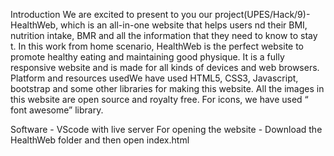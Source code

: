 Introduction
We are excited to present to you our project(UPES/Hack/9)-
HealthWeb, which is an all-in-one website that helps users nd their
BMI, nutrition intake, BMR and all the information that they need to
know to stay t. In this work from home scenario, HealthWeb is the
perfect website to promote healthy eating and maintaining good
physique. It is a fully responsive website and is made for all kinds of
devices and web browsers.
Platform and resources usedWe have used HTML5, CSS3, Javascript, bootstrap and some other
libraries for making this website.
All the images in this website are open source and royalty free.
For icons, we have used “ font awesome” library.

Software -
VScode with live server
For opening the website - Download the HealthWeb folder and then open index.html

